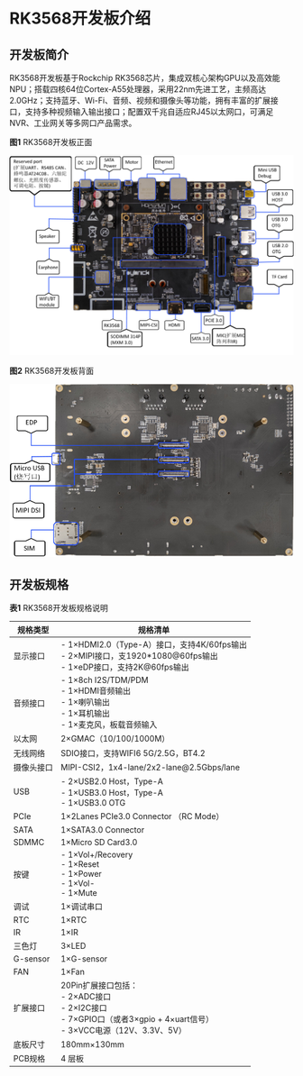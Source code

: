 # RK3568开发板介绍


## 开发板简介

RK3568开发板基于Rockchip RK3568芯片，集成双核心架构GPU以及高效能NPU；搭载四核64位Cortex-A55处理器，采用22nm先进工艺，主频高达2.0GHz；支持蓝牙、Wi-Fi、音频、视频和摄像头等功能，拥有丰富的扩展接口，支持多种视频输入输出接口；配置双千兆自适应RJ45以太网口，可满足NVR、工业网关等多网口产品需求。

  **图1** RK3568开发板正面  

![zh-cn_image_0000001271442129](figures/zh-cn_image_0000001271442129.png)

  **图2** RK3568开发板背面  

![zh-cn_image_0000001271322293](figures/zh-cn_image_0000001271322293.png)


## 开发板规格

  **表1** RK3568开发板规格说明

| 规格类型 | 规格清单 | 
| -------- | -------- |
| 显示接口 | -&nbsp;1×HDMI2.0（Type-A）接口，支持4K/60fps输出<br/>-&nbsp;2×MIPI接口，支1920\*1080\@60fps输出<br/>-&nbsp;1×eDP接口，支持2K\@60fps输出 | 
| 音频接口 | -&nbsp;1×8ch&nbsp;I2S/TDM/PDM<br/>-&nbsp;1×HDMI音频输出<br/>-&nbsp;1×喇叭输出<br/>-&nbsp;1×耳机输出<br/>-&nbsp;1×麦克风，板载音频输入 | 
| 以太网 | 2×GMAC（10/100/1000M） | 
| 无线网络 | SDIO接口，支持WIFI6&nbsp;5G/2.5G，BT4.2 | 
| 摄像头接口 | MIPI-CSI2，1x4-lane/2x2-lane\@2.5Gbps/lane | 
| USB | -&nbsp;2×USB2.0&nbsp;Host，Type-A<br/>-&nbsp;1×USB3.0&nbsp;Host，Type-A<br/>-&nbsp;1×USB3.0&nbsp;OTG | 
| PCIe | 1×2Lanes&nbsp;PCIe3.0&nbsp;Connector&nbsp;（RC&nbsp;Mode） | 
| SATA | 1×SATA3.0&nbsp;Connector | 
| SDMMC | 1×Micro&nbsp;SD&nbsp;Card3.0 | 
| 按键 | -&nbsp;1×Vol+/Recovery<br/>-&nbsp;1×Reset<br/>-&nbsp;1×Power<br/>-&nbsp;1×Vol-<br/>-&nbsp;1×Mute | 
| 调试 | 1×调试串口 | 
| RTC | 1×RTC | 
| IR | 1×IR | 
| 三色灯 | 3×LED | 
| G-sensor | 1×G-sensor | 
| FAN | 1×Fan | 
| 扩展接口 | 20Pin扩展接口包括：<br/>-&nbsp;2×ADC接口<br/>-&nbsp;2×I2C接口<br/>-&nbsp;7×GPIO口（或者3×gpio&nbsp;+&nbsp;4×uart信号）<br/>-&nbsp;3×VCC电源（12V、3.3V、5V） | 
| 底板尺寸 | 180mm×130mm | 
| PCB规格 | 4&nbsp;层板 | 
